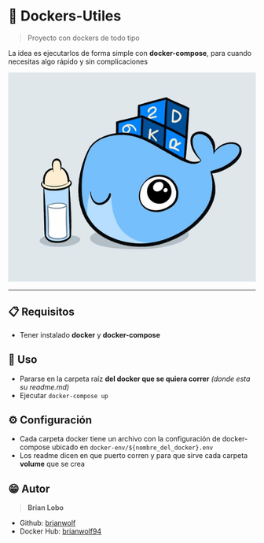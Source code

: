 #  :file_folder: Dockers-Utiles

> Proyecto con dockers de todo tipo

La idea es ejecutarlos de forma simple con **docker-compose**, para cuando necesitas algo rápido y sin complicaciones

![alt text](img/ballenita.jpg)

---

##  :clipboard: Requisitos

* Tener instalado **docker** y **docker-compose**

##  :tada: Uso

* Pararse en la carpeta raíz **del docker que se quiera correr** *(donde esta su readme.md)*
* Ejecutar `docker-compose up`

## :gear: Configuración

* Cada carpeta docker tiene un archivo con la configuración de docker-compose ubicado en `docker-env/${nombre_del_docker}.env`
* Los readme dicen en que puerto corren y para que sirve cada carpeta **volume** que se crea

## :grin: Autor

> **Brian Lobo**

* Github: [brianwolf](https://github.com/brianwolf)
* Docker Hub:  [brianwolf94](https://hub.docker.com/u/brianwolf94)
